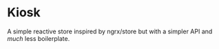 # Kiosk
A simple reactive store inspired by ngrx/store but with a simpler API and _much_ less boilerplate.
